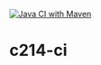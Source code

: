 [![Java CI with Maven](https://github.com/chrislima-inatel/c214-ci/actions/workflows/maven.yml/badge.svg)](https://github.com/chrislima-inatel/c214-ci/actions/workflows/maven.yml)

# c214-ci
